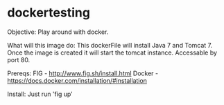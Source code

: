 dockertesting
=============

Objective:
	Play around with docker. 

What will this image do:
	This dockerFile will install Java 7 and Tomcat 7. Once the image is created it will start the tomcat instance. Accessable by port 80. 

Prereqs:
	FIG - http://www.fig.sh/install.html
	Docker - https://docs.docker.com/installation/#installation

Install:
	Just run 'fig up'






